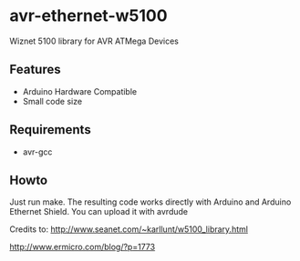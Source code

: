 # avr-ethernet-w5100

Wiznet 5100 library for AVR ATMega Devices

## Features
  * Arduino Hardware Compatible
  * Small code size

## Requirements
  * avr-gcc

## Howto
Just run make. The resulting code works directly with Arduino and Arduino Ethernet Shield. You can upload it with avrdude


Credits to:
http://www.seanet.com/~karllunt/w5100_library.html



http://www.ermicro.com/blog/?p=1773
